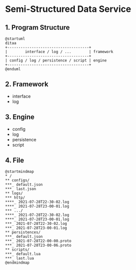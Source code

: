 # Semi-Structured Data Service

## 1. Program Structure

```plantuml
@startuml
ditaa
+-------------------------------------+
|        interface / log / ...        | framework
+-------------------------------------+
| config / log / persistence / script | engine
+-------------------------------------+
@enduml
```

## 2. Framework

- interface
- log

## 3. Engine

- config
- log
- persistence
- script

## 4. File

```plantuml
@startmindmap
* /
** configs/
***_ default.json
***_ last.json
** logs/
*** http/
****_ 2021-07-28T22-30-02.log
****_ 2021-07-28T23-00-01.log
*** .../
****_ 2021-07-28T22-30-02.log
****_ 2021-07-28T23-00-01.log
***_ 2021-07-28T22-30-02.log
***_ 2021-07-28T23-00-01.log
** persistences/
***_ default.json
***_ 2021-07-28T22-00-00.proto
***_ 2021-07-28T23-00-06.proto
** scripts/
***_ default.lua
***_ last.lua
@endmindmap
```
